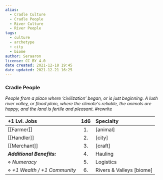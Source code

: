 ```yaml
---
alias:
  - Cradle Culture
  - Cradle People
  - River Culture
  - River People
tags:
  - culture
  - archetype
  - city
  - biome
author: Seraaron
license: CC BY 4.0
date created: 2021-12-18 19:45
date updated: 2021-12-21 16:25
---
```


### Cradle People

_People from a place where ‘civilization’ began, or is just beginning. A lush river valley, or flood plain, where the climate's reliable, the animals are happy, and the land is fertile and pleasant._ #rewrite

| +1 Lvl. Jobs               | 1d6 | Specialty                |
| :--------------------------- | :-: | :----------------------- |
| [[Farmer]]                   |  1. | [animal]                 |
| [[Handler]]                  |  2. | [city]                   |
| [[Merchant]]                 |  3. | [craft]                  |
| _**Additional Benefits:**_    |  4. | Hauling                  |
| ⋄ _Numeracy_                 |  5. | Logistics                |
| ⋄ _+1 Wealth / +1 Community_ |  6. | Rivers & Valleys [biome] |
